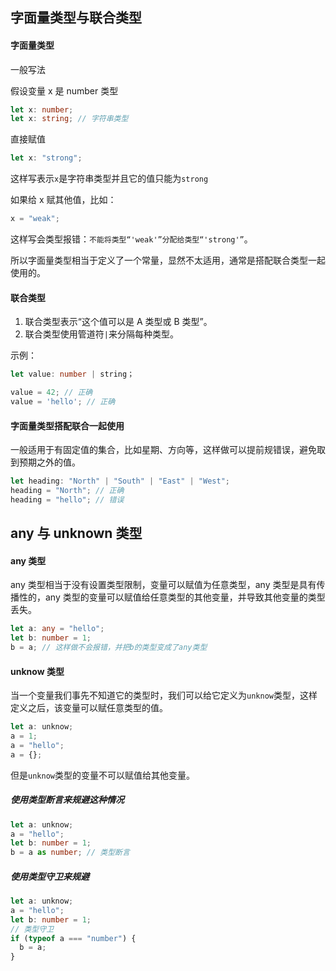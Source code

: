 ## 字面量类型与联合类型

#### 字面量类型

一般写法

假设变量 x 是 number 类型

```typescript
let x: number;
let x: string; // 字符串类型
```

直接赋值

```typescript
let x: "strong";
```

这样写表示`x`是字符串类型并且它的值只能为`strong`

如果给 x 赋其他值，比如：

```typescript
x = "weak";
```

这样写会类型报错：`不能将类型“'weak'”分配给类型“'strong'”`。

所以字面量类型相当于定义了一个常量，显然不太适用，通常是搭配联合类型一起使用的。

#### 联合类型

1. 联合类型表示“这个值可以是 A 类型或 B 类型”。
2. 联合类型使用管道符`|`来分隔每种类型。

示例：

```typescript
let value: number | string；

value = 42; // 正确
value = 'hello'; // 正确
```

#### 字面量类型搭配联合一起使用

一般适用于有固定值的集合，比如星期、方向等，这样做可以提前规错误，避免取到预期之外的值。

```typescript
let heading: "North" | "South" | "East" | "West";
heading = "North"; // 正确
heading = "hello"; // 错误
```

## any 与 unknown 类型

#### any 类型

any 类型相当于没有设置类型限制，变量可以赋值为任意类型，any 类型是具有传播性的，any 类型的变量可以赋值给任意类型的其他变量，并导致其他变量的类型丢失。

```typescript
let a: any = "hello";
let b: number = 1;
b = a; // 这样做不会报错，并把b的类型变成了any类型
```

#### unknow 类型

当一个变量我们事先不知道它的类型时，我们可以给它定义为`unknow`类型，这样定义之后，该变量可以赋任意类型的值。

```typescript
let a: unknow;
a = 1;
a = "hello";
a = {};
```

但是`unknow`类型的变量不可以赋值给其他变量。

##### 使用类型断言来规避这种情况

```typescript
let a: unknow;
a = "hello";
let b: number = 1;
b = a as number; // 类型断言
```

##### 使用类型守卫来规避

```typescript
let a: unknow;
a = "hello";
let b: number = 1;
// 类型守卫
if (typeof a === "number") {
  b = a;
}
```
